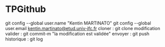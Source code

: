 # TPGithub
git config --global user.name "Kentin MARTINATO"
git config --global user.email kentin.martinato@etud.univ-jfc.fr
cloner : git clone 
modification
valider : git commit-m "la modification est validée"
envoyer : git push
historique : git log